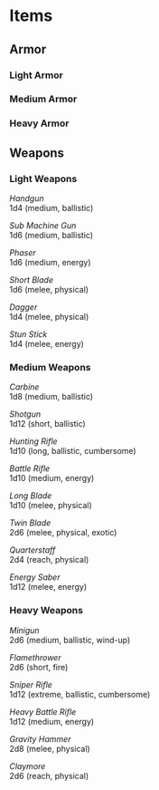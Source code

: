 # Items

## Armor

### Light Armor
### Medium Armor
### Heavy Armor

## Weapons

### Light Weapons
_Handgun_  
1d4 (medium, ballistic)

_Sub Machine Gun_  
1d6 (medium, ballistic)

_Phaser_   
1d6 (medium, energy)

_Short Blade_  
1d6 (melee, physical)

_Dagger_  
1d4 (melee, physical)

_Stun Stick_  
1d4 (melee, energy)

### Medium Weapons
_Carbine_  
1d8 (medium, ballistic)

_Shotgun_  
1d12 (short, ballistic)

_Hunting Rifle_  
1d10 (long, ballistic, cumbersome)

_Battle Rifle_  
1d10 (medium, energy)

_Long Blade_  
1d10 (melee, physical)

_Twin Blade_  
2d6 (melee, physical, exotic)

_Quarterstaff_  
2d4 (reach, physical)

_Energy Saber_  
1d12 (melee, energy)

### Heavy Weapons
_Minigun_  
2d6 (medium, ballistic, wind-up)

_Flamethrower_  
2d6 (short, fire)

_Sniper Rifle_  
1d12 (extreme, ballistic, cumbersome)

_Heavy Battle Rifle_  
1d12 (medium, energy)

_Gravity Hammer_  
2d8 (melee, physical)

_Claymore_  
2d6 (reach, physical)